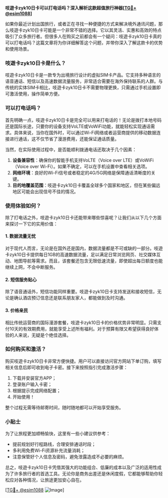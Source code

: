 **吱遊卡zyk10日卡可以打电话吗？深入解析这款超值旅行神器[[TG💪+ @esim1088](https://t.me/s/esim1088)]**

如果你最近计划出国旅行，或者正在寻找一种便捷的方式来解决境外通讯问题，那么吱遊卡zyk10日卡可能是一个非常不错的选择。它以其灵活、实惠和高效的特点吸引了众多旅行者。但很多人在购买之前都会有一个疑问：吱遊卡zyk10日卡真的可以打电话吗？这篇文章将为你详细解答这个问题，并带你深入了解这款卡的优势和使用场景。

### 吱遊卡zyk10日卡是什么？

吱遊卡zyk10日卡是一款专为出境旅行设计的虚拟SIM卡产品。它支持多种语言的语音通话、短信以及高速数据流量服务，非常适合需要在海外保持联系的人群。与传统的实体SIM卡相比，吱遊卡zyk10日卡不需要物理更换，只需通过手机设置即可激活使用，操作简单方便。

### 可以打电话吗？

首先明确一点，吱遊卡zyk10日卡是完全可以用来打电话的！无论是拨打本地号码还是国际长途，只要你的设备支持VoLTE或VoWiFi功能，就能轻松实现通话需求。具体来说，当你在国外时，可以通过Wi-Fi网络或者运营商提供的移动数据连接进行通话，这不仅节省了漫游费用，还能保证通话质量。

当然，在实际使用过程中，是否能顺利拨通电话还取决于几个因素：
1. **设备兼容性**：确保你的智能手机支持VoLTE（Voice over LTE）或VoWiFi（Voice over Wi-Fi）。如果不确定，可以在手机设置中查看相关选项。
2. **网络环境**：良好的Wi-Fi信号或者稳定的4G/5G网络是保障通话清晰度的关键。
3. **目的地覆盖范围**：吱遊卡zyk10日卡覆盖全球多个国家和地区，但在某些偏远地区可能会出现信号不佳的情况。

### 使用体验如何？

除了打电话之外，吱遊卡zyk10日卡还能带来哪些惊喜呢？让我们从以下几个方面来探讨一下它的实用价值：

#### 1. 数据流量无忧
对于现代人而言，无论是在国外还是国内，数据流量都是不可或缺的一部分。吱遊卡zyk10日卡提供每日1GB的高速数据流量，足以满足日常浏览网页、社交媒体互动、地图导航等需求。而且，该套餐还包含无限低速流量，即使超出每日额度也能继续上网，不会中断服务。

#### 2. 短信服务贴心
除了语音通话外，短信功能同样重要。吱遊卡zyk10日卡支持发送和接收短信，无论是确认酒店预订信息还是联系朋友家人，都能做到及时沟通。

#### 3. 价格亲民
相比传统运营商的国际漫游套餐，吱遊卡zyk10日卡的价格优势非常明显。只需支付10天的有效期费用，就能享受上述所有福利。对于预算有限又希望获得良好体验的人来说，无疑是个绝佳选择。

### 如何购买和激活？

购买吱遊卡zyk10日卡非常方便快捷。用户可以直接访问官方网站下单订购，填写相关信息后即可收到电子卡密。接下来按照指引完成激活步骤：
1. 下载并安装官方APP；
2. 登录账户输入卡密；
3. 根据提示完成网络配置；
4. 开始使用！

整个过程无需等待邮寄时间，随时随地都可以开始享受服务。

### 小贴士

为了让旅程更加顺畅愉快，这里有一些小建议供参考：
- 提前规划好行程路线，合理安排通话时段；
- 多利用免费Wi-Fi资源补充流量消耗；
- 注意保管好个人信息及密码，避免泄露造成不必要的麻烦。

总之，吱遊卡zyk10日卡凭借其强大的功能组合、低廉的成本以及广泛的适用性成为了许多旅行者的首选工具。无论你是商务出差还是休闲度假，它都能够帮助你轻松应对各种情况，让旅途更加安心自在。

[[TG💪+ @esim1088](https://t.me/s/esim1088) ![Image](https://i.postimg.cc/4NQfJmqS/Snipaste-2025-05-13-00-14-12.png)]